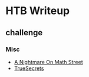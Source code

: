 # HTB Writeup


## challenge

### Misc

- [A Nightmare On Math Street](challenge/A_Nightmare_On_Math_Street/a_night_on_math_street.py)
- [TrueSecrets](challenge/TrueSecrets/README.md)
